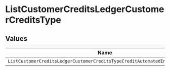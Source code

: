 # ListCustomerCreditsLedgerCustomerCreditsType


## Values

| Name                                                                          | Value                                                                         |
| ----------------------------------------------------------------------------- | ----------------------------------------------------------------------------- |
| `ListCustomerCreditsLedgerCustomerCreditsTypeCreditAutomatedInvoiceDeduction` | CREDIT_AUTOMATED_INVOICE_DEDUCTION                                            |